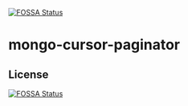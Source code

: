 [![FOSSA Status](https://app.fossa.com/api/projects/git%2Bgithub.com%2Fayrtonvwf%2Fmongo-cursor-paginator.svg?type=shield)](https://app.fossa.com/projects/git%2Bgithub.com%2Fayrtonvwf%2Fmongo-cursor-paginator?ref=badge_shield)

# mongo-cursor-paginator

## License
[![FOSSA Status](https://app.fossa.com/api/projects/git%2Bgithub.com%2Fayrtonvwf%2Fmongo-cursor-paginator.svg?type=large)](https://app.fossa.com/projects/git%2Bgithub.com%2Fayrtonvwf%2Fmongo-cursor-paginator?ref=badge_large)